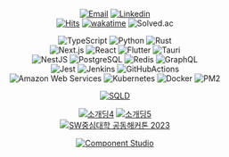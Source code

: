 <div align="center">

[![Email](https://img.shields.io/badge/iam@gwansik.dev-005FF9?style=flat&logo=Mail.Ru&logoColor=white)](mailto:iam@gwansik.dev)
[![Linkedin](https://img.shields.io/badge/GwanSik_Kim-0A66C2?style=flat&logo=Linkedin&logoColor=white)](https://www.linkedin.com/in/gwansikk/)  
[![Hits](https://hits.seeyoufarm.com/api/count/incr/badge.svg?url=https%3A%2F%2Fgithub.com%2Fgwansikk&count_bg=%2379C83D&title_bg=%23555555&icon=github.svg&icon_color=%23E7E7E7&title=hits&edge_flat=false)](https://hits.seeyoufarm.com)
[![wakatime](https://wakatime.com/badge/user/018b296e-4cd5-41f2-aa72-2f479353ee2b.svg)](https://wakatime.com/@018b296e-4cd5-41f2-aa72-2f479353ee2b)
![Solved.ac](http://mazassumnida.wtf/api/mini/generate_badge?boj=seorit)

![TypeScript](https://img.shields.io/badge/TypeScript-3178C6?style=flat&logo=TypeScript&logoColor=white)
![Python](https://img.shields.io/badge/Python-3776AB?&logo=Python&logoColor=white)
![Rust](https://img.shields.io/badge/Rust-000000?style=flat&logo=Rust&logoColor=white)  
![Next.js](https://img.shields.io/badge/Next.js-000000?style=flat&logo=Next.js)
![React](https://img.shields.io/badge/React-61DAFB?style=flat&logo=React&logoColor=black)
![Flutter](https://img.shields.io/badge/Flutter-02569B?style=flat&logo=Flutter)
![Tauri](https://img.shields.io/badge/Tauri-FFC131?style=flat&logo=Tauri&logoColor=black)  
![NestJS](https://img.shields.io/badge/NestJS-E0234E?style=flat&logo=NestJS)
![PostgreSQL](https://img.shields.io/badge/PostgreSQL-4169E1?style=flat&logo=PostgreSQL&logoColor=white)
![Redis](https://img.shields.io/badge/Redis-DC382D?style=flat&logo=Redis&logoColor=white)
![GraphQL](https://img.shields.io/badge/GraphQL-E10098?style=flat&logo=GraphQL)  
![Jest](https://img.shields.io/badge/Jest-C21325?style=flat&logo=Jest)
![Jenkins](https://img.shields.io/badge/Jenkins-D24939?style=flat&logo=Jenkins&logoColor=white)
![GitHubActions](https://img.shields.io/badge/GitHub_Actions-2088FF?style=flat&logo=GitHubActions&logoColor=white)  
![Amazon Web Services](https://img.shields.io/badge/Amazon_Web_Services-232F3E?style=flat&logo=amazonaws&logoColor=white)
![Kubernetes](https://img.shields.io/badge/Kubernetes-326CE5?style=flat&logo=Kubernetes&logoColor=white)
![Docker](https://img.shields.io/badge/Docker-2496ED?style=flat&logo=Docker&logoColor=white)
![PM2](https://img.shields.io/badge/PM2-2B037A?style=flat&logo=PM2)

[![SQLD](https://img.shields.io/badge/SQL_Devloper-ECD53F)](https://www.dataq.or.kr/www/sub/a_04.do)

[![소개딩4](https://img.shields.io/badge/최우수-소개딩_해커톤_시즌4-9cf)](https://github.com/Hackerthon-FakeDeveloper)
[![소개딩5](https://img.shields.io/badge/우수-소개딩_해커톤_시즌5-fff)](https://www.kisa.or.kr/401/form?postSeq=3152)  
[![SW중심대학 공동해커톤 2023](https://img.shields.io/badge/최우수-SW중심대학_공동해커톤_2023-071D49)](https://github.com/Hackerthon-TAXX)  

[![Component Studio](https://img.shields.io/badge/Component_Studio-8A2BE2)](https://github.com/ComponentStudio)  

</div>

